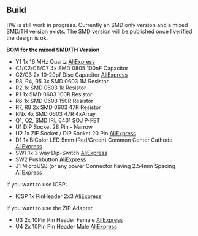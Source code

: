 ## Build

HW is still work in progress. Currently an SMD only version and a mixed SMD/TH version exists. The SMD version will be published once I verified the design is ok. 

**BOM for the mixed SMD/TH Version**
- Y1 1x 16 MHz Quartz [AliExpress](https://aliexpress.com/item/1005006119798769.html)
- C1/C2/C6/C7 4x SMD 0805 100nF Capacitor 
- C2/C3 2x 10-20pf Disc Capacitor [AliExpress](https://aliexpress.com/item/1005003167676803.html)
- R3, R4, R5 3x SMD 0603 1M Resistor
- R2 1x SMD 0603 1k Resistor
- R1 1x SMD 0603 100R Resistor
- R6 1x SMD 0603 150R Resistor
- R7, R8 2x SMD 0603 47R Resistor
- RNx 4x SMD 0603 47R 4xArray
- Q1, Q2, SMD IRL 6401 SOJ P-FET
- U1 DIP Socket 28 Pin - Narrow
- U2 1x ZIF Socket / DIP Socket 20 Pin [AliExpress](https://aliexpress.com/item/1005007205054381.html)
- D1 1x BiColor LED 5mm (Red/Green) Common Center Cathode [AliExpress](https://aliexpress.com/item/1005006014283662.html)
- SW1 1x 3 way Dip-Switch [AliExpress](https://aliexpress.com/item/4001205849246.html)
- SW2 Pushbutton [AliExpress](https://aliexpress.com/item/4000555847543.html)
- J1 MicroUSB (or any power Connector having 2.54mm Spacing [AliExpress](https://aliexpress.com/item/1005001515820458.html)
  
If you want to use ICSP:
- ICSP 1x PinHeader 2x3 [AliExpress](https://aliexpress.com/item/4000303366348.html)
  
If you want to use the ZIP Adapter
- U3 2x 10Pin Pin Header Female [AliExpress](https://aliexpress.com/item/32717301965.html)
- U4 2x 10Pin Pin Header Male [AliExpress](https://aliexpress.com/item/1005005390193356.html)

